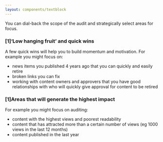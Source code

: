 ```yaml
---
layout: components/textblock
---
```


You can dial-back the scope of the audit and strategically select areas for focus.

### [1]‘Low hanging fruit’ and quick wins

A few quick wins will help you to build momentum and motivation. For example you might focus on:
- news items you published 4 years ago that you can quickly and easily retire
- broken links you can fix
- working with content owners and approvers that you have good relationships with who will quickly give approval for content to be retired

### [1]Areas that will generate the highest impact

For example you might focus on auditing:
- content with the highest views and poorest readability
- content that has attracted more than a certain number of views (eg 1000 views in the last 12 months)
- content published in the last year
